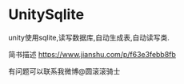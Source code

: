 # UnitySqlite
unity使用sqlite,读写数据库,自动生成表,自动读写类.

简书描述
https://www.jianshu.com/p/f63e3febb8fb

有问题可以联系我微博@圆滚滚骑士
